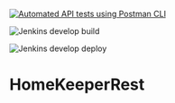 [![Automated API tests using Postman CLI](https://github.com/vyacheslavchernov/HomeKeeperRest/actions/workflows/postman-pull-request.yml/badge.svg?branch=master)](https://github.com/vyacheslavchernov/HomeKeeperRest/actions/workflows/postman-pull-request.yml)

![Jenkins develop build](http://185.38.84.15:8080/job/HomeKeeperBuild/badge/icon)

![Jenkins develop deploy](http://185.38.84.15:8080/job/HomeKeeperDeploy/badge/icon)

# HomeKeeperRest
